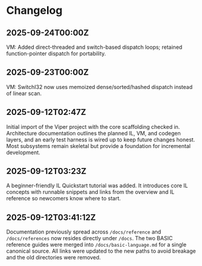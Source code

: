 # Changelog

## 2025-09-24T00:00Z
VM: Added direct-threaded and switch-based dispatch loops; retained function-pointer dispatch for portability.

## 2025-09-23T00:00Z
VM: SwitchI32 now uses memoized dense/sorted/hashed dispatch instead of linear scan.

## 2025-09-12T02:47Z
Initial import of the Viper project with the core scaffolding checked in. Architecture documentation outlines the planned IL, VM, and codegen layers, and an early test harness is wired up to keep future changes honest. Most subsystems remain skeletal but provide a foundation for incremental development.

## 2025-09-12T03:23Z
A beginner-friendly IL Quickstart tutorial was added. It introduces core IL concepts with runnable snippets and links from the overview and IL reference so newcomers know where to start.

## 2025-09-12T03:41:12Z
Documentation previously spread across `/docs/reference` and `/docs/references` now resides directly under `/docs`. The two BASIC reference guides were merged into `/docs/basic-language.md` for a single canonical source. All links were updated to the new paths to avoid breakage and the old directories were removed.
